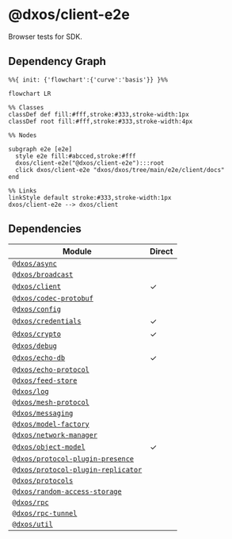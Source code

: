 # @dxos/client-e2e

Browser tests for SDK.

## Dependency Graph

```mermaid
%%{ init: {'flowchart':{'curve':'basis'}} }%%

flowchart LR

%% Classes
classDef def fill:#fff,stroke:#333,stroke-width:1px
classDef root fill:#fff,stroke:#333,stroke-width:4px

%% Nodes

subgraph e2e [e2e]
  style e2e fill:#abcced,stroke:#fff
  dxos/client-e2e("@dxos/client-e2e"):::root
  click dxos/client-e2e "dxos/dxos/tree/main/e2e/client/docs"
end

%% Links
linkStyle default stroke:#333,stroke-width:1px
dxos/client-e2e --> dxos/client
```

## Dependencies

| Module | Direct |
|---|---|
| [`@dxos/async`](../../../packages/common/async/docs/README.md) |  |
| [`@dxos/broadcast`](../../../packages/mesh/broadcast/docs/README.md) |  |
| [`@dxos/client`](../../../packages/sdk/client/docs/README.md) | &check; |
| [`@dxos/codec-protobuf`](../../../packages/common/codec-protobuf/docs/README.md) |  |
| [`@dxos/config`](../../../packages/sdk/config/docs/README.md) |  |
| [`@dxos/credentials`](../../../packages/halo/credentials/docs/README.md) | &check; |
| [`@dxos/crypto`](../../../packages/common/crypto/docs/README.md) | &check; |
| [`@dxos/debug`](../../../packages/common/debug/docs/README.md) |  |
| [`@dxos/echo-db`](../../../packages/echo/echo-db/docs/README.md) | &check; |
| [`@dxos/echo-protocol`](../../../packages/echo/echo-protocol/docs/README.md) |  |
| [`@dxos/feed-store`](../../../packages/echo/feed-store/docs/README.md) |  |
| [`@dxos/log`](../../../packages/common/log/docs/README.md) |  |
| [`@dxos/mesh-protocol`](../../../packages/mesh/mesh-protocol/docs/README.md) |  |
| [`@dxos/messaging`](../../../packages/mesh/messaging/docs/README.md) |  |
| [`@dxos/model-factory`](../../../packages/echo/model-factory/docs/README.md) |  |
| [`@dxos/network-manager`](../../../packages/mesh/network-manager/docs/README.md) |  |
| [`@dxos/object-model`](../../../packages/echo/object-model/docs/README.md) | &check; |
| [`@dxos/protocol-plugin-presence`](../../../packages/mesh/protocol-plugin-presence/docs/README.md) |  |
| [`@dxos/protocol-plugin-replicator`](../../../packages/mesh/protocol-plugin-replicator/docs/README.md) |  |
| [`@dxos/protocols`](../../../packages/common/protocols/docs/README.md) |  |
| [`@dxos/random-access-storage`](../../../packages/common/random-access-storage/docs/README.md) |  |
| [`@dxos/rpc`](../../../packages/common/rpc/docs/README.md) |  |
| [`@dxos/rpc-tunnel`](../../../packages/common/rpc-tunnel/docs/README.md) |  |
| [`@dxos/util`](../../../packages/common/util/docs/README.md) |  |
